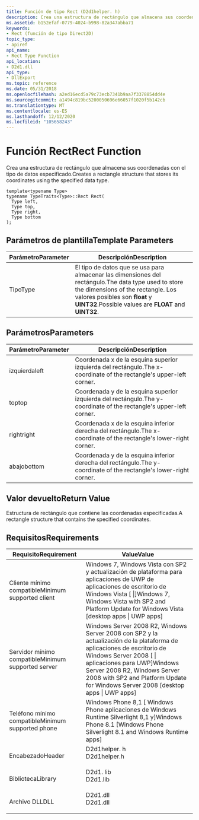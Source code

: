 ```yaml
---
title: Función de tipo Rect (D2d1helper. h)
description: Crea una estructura de rectángulo que almacena sus coordenadas con el tipo de datos especificado.
ms.assetid: b152efaf-0779-4024-b998-82a347abba71
keywords:
- Rect (función de tipo Direct2D)
topic_type:
- apiref
api_name:
- Rect Type Function
api_location:
- D2d1.dll
api_type:
- DllExport
ms.topic: reference
ms.date: 05/31/2018
ms.openlocfilehash: a2ed16ecd5a79c73ecb7341b9aa7f3378854dd4e
ms.sourcegitcommit: a1494c819bc5200050696e66057f1020f5b142cb
ms.translationtype: MT
ms.contentlocale: es-ES
ms.lasthandoff: 12/12/2020
ms.locfileid: "105658243"
---
```

# <a name="recttype-function"></a><span data-ttu-id="26219-104"><Type>Función Rect</span><span class="sxs-lookup"><span data-stu-id="26219-104">Rect<Type> Function</span></span>

<span data-ttu-id="26219-105">Crea una estructura de rectángulo que almacena sus coordenadas con el tipo de datos especificado.</span><span class="sxs-lookup"><span data-stu-id="26219-105">Creates a rectangle structure that stores its coordinates using the specified data type.</span></span>

``` syntax
template<typename Type>
typename TypeTraits<Type>::Rect Rect(
  Type left,
  Type top,
  Type right,
  Type bottom
);
```

## <a name="template-parameters"></a><span data-ttu-id="26219-106">Parámetros de plantilla</span><span class="sxs-lookup"><span data-stu-id="26219-106">Template Parameters</span></span>



| <span data-ttu-id="26219-107">Parámetro</span><span class="sxs-lookup"><span data-stu-id="26219-107">Parameter</span></span> | <span data-ttu-id="26219-108">Descripción</span><span class="sxs-lookup"><span data-stu-id="26219-108">Description</span></span>                                                                                                |
|-----------|------------------------------------------------------------------------------------------------------------|
| <span data-ttu-id="26219-109">Tipo</span><span class="sxs-lookup"><span data-stu-id="26219-109">Type</span></span>      | <span data-ttu-id="26219-110">El tipo de datos que se usa para almacenar las dimensiones del rectángulo.</span><span class="sxs-lookup"><span data-stu-id="26219-110">The data type used to store the dimensions of the rectangle.</span></span> <span data-ttu-id="26219-111">Los valores posibles son **float** y **UINT32**.</span><span class="sxs-lookup"><span data-stu-id="26219-111">Possible values are **FLOAT** and **UINT32**.</span></span> |



 

## <a name="parameters"></a><span data-ttu-id="26219-112">Parámetros</span><span class="sxs-lookup"><span data-stu-id="26219-112">Parameters</span></span>



| <span data-ttu-id="26219-113">Parámetro</span><span class="sxs-lookup"><span data-stu-id="26219-113">Parameter</span></span> | <span data-ttu-id="26219-114">Descripción</span><span class="sxs-lookup"><span data-stu-id="26219-114">Description</span></span>                                             |
|-----------|---------------------------------------------------------|
| <span data-ttu-id="26219-115">izquierda</span><span class="sxs-lookup"><span data-stu-id="26219-115">left</span></span>      | <span data-ttu-id="26219-116">Coordenada x de la esquina superior izquierda del rectángulo.</span><span class="sxs-lookup"><span data-stu-id="26219-116">The x-coordinate of the rectangle's upper-left corner.</span></span>  |
| <span data-ttu-id="26219-117">top</span><span class="sxs-lookup"><span data-stu-id="26219-117">top</span></span>       | <span data-ttu-id="26219-118">Coordenada y de la esquina superior izquierda del rectángulo.</span><span class="sxs-lookup"><span data-stu-id="26219-118">The y-coordinate of the rectangle's upper-left corner.</span></span>  |
| <span data-ttu-id="26219-119">right</span><span class="sxs-lookup"><span data-stu-id="26219-119">right</span></span>     | <span data-ttu-id="26219-120">Coordenada x de la esquina inferior derecha del rectángulo.</span><span class="sxs-lookup"><span data-stu-id="26219-120">The x-coordinate of the rectangle's lower-right corner.</span></span> |
| <span data-ttu-id="26219-121">abajo</span><span class="sxs-lookup"><span data-stu-id="26219-121">bottom</span></span>    | <span data-ttu-id="26219-122">Coordenada y de la esquina inferior derecha del rectángulo.</span><span class="sxs-lookup"><span data-stu-id="26219-122">The y-coordinate of the rectangle's lower-right corner.</span></span> |



 

## <a name="return-value"></a><span data-ttu-id="26219-123">Valor devuelto</span><span class="sxs-lookup"><span data-stu-id="26219-123">Return Value</span></span>

<span data-ttu-id="26219-124">Estructura de rectángulo que contiene las coordenadas especificadas.</span><span class="sxs-lookup"><span data-stu-id="26219-124">A rectangle structure that contains the specified coordinates.</span></span>

## <a name="requirements"></a><span data-ttu-id="26219-125">Requisitos</span><span class="sxs-lookup"><span data-stu-id="26219-125">Requirements</span></span>



| <span data-ttu-id="26219-126">Requisito</span><span class="sxs-lookup"><span data-stu-id="26219-126">Requirement</span></span> | <span data-ttu-id="26219-127">Value</span><span class="sxs-lookup"><span data-stu-id="26219-127">Value</span></span> |
|-------------------------------------|------------------------------------------------------------------------------------------------------------------------------------------|
| <span data-ttu-id="26219-128">Cliente mínimo compatible</span><span class="sxs-lookup"><span data-stu-id="26219-128">Minimum supported client</span></span><br/> | <span data-ttu-id="26219-129">Windows 7, Windows Vista con SP2 y actualización de plataforma para aplicaciones de UWP de aplicaciones de escritorio de Windows Vista \[ \|\]</span><span class="sxs-lookup"><span data-stu-id="26219-129">Windows 7, Windows Vista with SP2 and Platform Update for Windows Vista \[desktop apps \| UWP apps\]</span></span><br/>                          |
| <span data-ttu-id="26219-130">Servidor mínimo compatible</span><span class="sxs-lookup"><span data-stu-id="26219-130">Minimum supported server</span></span><br/> | <span data-ttu-id="26219-131">Windows Server 2008 R2, Windows Server 2008 con SP2 y la actualización de la plataforma de aplicaciones de escritorio de Windows Server 2008 \[ \| aplicaciones para UWP\]</span><span class="sxs-lookup"><span data-stu-id="26219-131">Windows Server 2008 R2, Windows Server 2008 with SP2 and Platform Update for Windows Server 2008 \[desktop apps \| UWP apps\]</span></span><br/> |
| <span data-ttu-id="26219-132">Teléfono mínimo compatible</span><span class="sxs-lookup"><span data-stu-id="26219-132">Minimum supported phone</span></span><br/>  | <span data-ttu-id="26219-133">Windows Phone 8,1 \[ Windows Phone aplicaciones de Windows Runtime Silverlight 8,1 y\]</span><span class="sxs-lookup"><span data-stu-id="26219-133">Windows Phone 8.1 \[Windows Phone Silverlight 8.1 and Windows Runtime apps\]</span></span><br/>                                                  |
| <span data-ttu-id="26219-134">Encabezado</span><span class="sxs-lookup"><span data-stu-id="26219-134">Header</span></span><br/>                   | <dl> <span data-ttu-id="26219-135"><dt>D2d1helper. h</dt></span><span class="sxs-lookup"><span data-stu-id="26219-135"><dt>D2d1helper.h</dt></span></span> </dl>                                                  |
| <span data-ttu-id="26219-136">Biblioteca</span><span class="sxs-lookup"><span data-stu-id="26219-136">Library</span></span><br/>                  | <dl> <span data-ttu-id="26219-137"><dt>D2d1. lib</dt></span><span class="sxs-lookup"><span data-stu-id="26219-137"><dt>D2d1.lib</dt></span></span> </dl>                                                      |
| <span data-ttu-id="26219-138">Archivo DLL</span><span class="sxs-lookup"><span data-stu-id="26219-138">DLL</span></span><br/>                      | <dl> <span data-ttu-id="26219-139"><dt>D2d1.dll</dt></span><span class="sxs-lookup"><span data-stu-id="26219-139"><dt>D2d1.dll</dt></span></span> </dl>                                                      |



 

 





